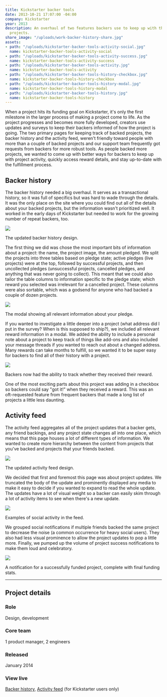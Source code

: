 ```yaml
---
title: Kickstarter backer tools
date: 2013-10-21 17:07:00 -04:00
company: Kickstarter
year: 2013
description: An overhaul of two features backers use to keep up with their backed
  projects.
share_image: "/uploads/work-backer-history-share.jpg"
assets:
- path: "/uploads/kickstarter-backer-tools-activity-social.jpg"
  name: kickstarter-backer-tools-activity-social
- path: "/uploads/kickstarter-backer-tools-activity-success.jpg"
  name: kickstarter-backer-tools-activity-success
- path: "/uploads/kickstarter-backer-tools-activity.jpg"
  name: kickstarter-backer-tools-activity
- path: "/uploads/kickstarter-backer-tools-history-checkbox.jpg"
  name: kickstarter-backer-tools-history-checkbox
- path: "/uploads/kickstarter-backer-tools-history-modal.jpg"
  name: kickstarter-backer-tools-history-modal
- path: "/uploads/kickstarter-backer-tools-history.jpg"
  name: kickstarter-backer-tools-history
---
```


When a project hits its funding goal on Kickstarter, it's only the first milestone in the larger process of making a project come to life. As the project progresses and becomes more fully developed, creators use updates and surveys to keep their backers informed of how the project is going. The two primary pages for keeping track of backed projects, the backer history and the activity feed, weren't friendly toward people with more than a couple of backed projects and our support team frequently got requests from backers for more robust tools. As people backed more projects, we wanted to come up with better ways for backers to keep up with project activity, quickly access reward details, and stay up-to-date with the fulfillment process.


## Backer history

The backer history needed a big overhaul. It serves as a transactional history, so it was full of specifics but was hard to wade through the details. It was the only place on the site where you could find out all of the details about your backed projects, but the information wasn't prioritized well. It worked in the early days of Kickstarter but needed to work for the growing number of repeat backers, too.

<div class="jh-text-cms__img jh-text-cms__img--scrollable">
  <div class="jh-text-cms__img--scrollable__container">
    <img src="/uploads/kickstarter-backer-tools-history.jpg">
  </div>
  <p class="jh-text-cms__img__caption">The updated backer history design.</p>
</div>

The first thing we did was chose the most important bits of information about a project: the name, the project image, the amount pledged. We split the projects into three tables based on pledge state; active pledges (live projects) were at the top, followed by successful projects, and then uncollected pledges (unsuccessful projects, cancelled pledges, and anything that was never going to collect). This meant that we could also tailor the table columns to information specific to the pledge state; which reward you selected was irrelevant for a cancelled project. These columns were also sortable, which was a godsend for anyone who had backed a couple of dozen projects.

<div class="jh-text-cms__img jh-text-cms__img--full-width">
  <img src="/uploads/kickstarter-backer-tools-history-modal.jpg">
  <p class="jh-text-cms__img__caption">The modal showing all relevant information about your pledge.</p>
</div>

If you wanted to investigate a little deeper into a project (what address did I put in the survey? When is this supposed to ship?), we included all relevant reward information in a modal. We added the ability to include a personal note about a project to keep track of things like add-ons and also included your message threads if you wanted to reach out about a changed address. Many rewards can take months to fulfill, so we wanted it to be super easy for backers to find all of their history with a project.

<div class="jh-text-cms__img jh-text-cms__img--full-width">
  <img src="/uploads/kickstarter-backer-tools-history-checkbox.jpg">
  <p class="jh-text-cms__img__caption">Backers now had the ability to track whether they received their reward.</p>
</div>

One of the most exciting parts about this project was adding in a checkbox so backers could say "got it!" when they received a reward. This was an oft-requested feature from frequent backers that made a long list of projects a little less daunting.


## Activity feed

The activity feed aggregates all of the project updates that a backer gets, any friend backings, and any project state changes all into one place, which means that this page houses a lot of different types of information. We wanted to create more hierarchy between the content from projects that you've backed and projects that your friends backed.

<div class="jh-text-cms__img jh-text-cms__img--scrollable">
  <div class="jh-text-cms__img--scrollable__container">
    <img src="/uploads/kickstarter-backer-tools-activity.jpg">
  </div>
  <p class="jh-text-cms__img__caption">The updated activity feed design.</p>
</div>

We decided that first and foremost this page was about project updates. We truncated the body of the update and prominently displayed any media to make it easy to decide if you wanted to expand to read the whole update. The updates have a lot of visual weight so a backer can easily skim through a lot of activity items to see when there's a new update.

<div class="jh-text-cms__img jh-text-cms__img--full-width">
  <img src="/uploads/kickstarter-backer-tools-activity-social.jpg">
  <p class="jh-text-cms__img__caption">Examples of social activity in the feed.</p>
</div>

We grouped social notifications if multiple friends backed the same project to decrease the noise (a common occurrence for heavy social users). They also had less visual prominence to allow the project updates to pop a little more. Finally, we pumped up the volume of project success notifications to make them loud and celebratory.

<div class="jh-text-cms__img jh-text-cms__img--full-width">
  <img src="/uploads/kickstarter-backer-tools-activity-success.jpg">
  <p class="jh-text-cms__img__caption">A notification for a successfully funded project, complete with final funding stats.</p>
</div>

---


## Project details

<div class="jh-text-cms__project-details">
  <div>
    <h3>Role</h3>
  </div>
  <div>
    <p>Design, development</p>
  </div>
  <div>
    <h3>Core team</h3>
  </div>
  <div>
    <p>1 product manager, 2 engineers</p>
  </div>
  <div>
    <h3>Released</h3>
  </div>
  <div>
    <p>January 2014</p>
  </div>
  <div>
    <h3>View live</h3>
  </div>
  <div>
    <p><a href="https://www.kickstarter.com/profile/backings">Backer history</a>, <a href="https://www.kickstarter.com/activity">Activity feed</a> (for Kickstarter users only)</p>
  </div>
</div>
